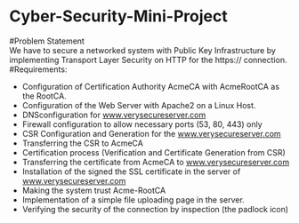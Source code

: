 # Cyber-Security-Mini-Project

#Problem Statement  
We have to secure a networked system with Public Key Infrastructure by implementing 
Transport Layer Security on HTTP for the https:// connection.  
#Requirements: 
* Configuration of Certification Authority AcmeCA with AcmeRootCA as the RootCA.  
* Configuration of the Web Server with Apache2 on a Linux Host.  
* DNSconfiguration for www.verysecureserver.com  
* Firewall configuration to allow necessary ports (53, 80, 443) only  
* CSR Configuration and Generation for the www.verysecureserver.com  
* Transferring the CSR to AcmeCA  
* Certification process (Verification and Certificate Generation from CSR)  
* Transferring the certificate from AcmeCA to www.verysecureserver.com  
* Installation of the signed the SSL certificate in the server of www.verysecureserver.com  
* Making the system trust Acme-RootCA  
* Implementation of a simple file uploading page in the server.  
* Verifying the security of the connection by inspection (the padlock icon) 
